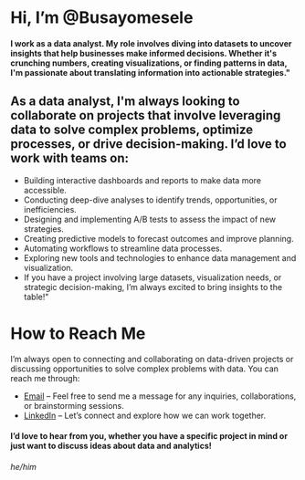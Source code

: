  # Hi, I’m @Busayomesele
 
 #### I work as a data analyst. My role involves diving into datasets to uncover insights that help businesses make informed decisions. Whether it's crunching numbers, creating visualizations, or finding patterns in data, I'm passionate about translating information into actionable strategies."
 
## As a data analyst, I'm always looking to collaborate on projects that involve leveraging data to solve complex problems, optimize processes, or drive decision-making. I’d love to work with teams on:
- Building interactive dashboards and reports to make data more accessible.
- Conducting deep-dive analyses to identify trends, opportunities, or inefficiencies.
- Designing and implementing A/B tests to assess the impact of new strategies.
- Creating predictive models to forecast outcomes and improve planning.
- Automating workflows to streamline data processes.
- Exploring new tools and technologies to enhance data management and visualization.
- If you have a project involving large datasets, visualization needs, or strategic decision-making, I’m always excited to bring insights to the table!"

# How to Reach Me
I’m always open to connecting and collaborating on data-driven projects or discussing opportunities to solve complex problems with data. You can reach me through:

+ [Email](busayomesele@gmail.com) – Feel free to send me a message for any inquiries, collaborations, or brainstorming sessions.
+ [LinkedIn](www.linkedin.com/in/mesele-oluwabusayomi-243586a3) – Let’s connect and explore how we can work together.
   
#### I’d love to hear from you, whether you have a specific project in mind or just want to discuss ideas about data and analytics!
###### he/him
